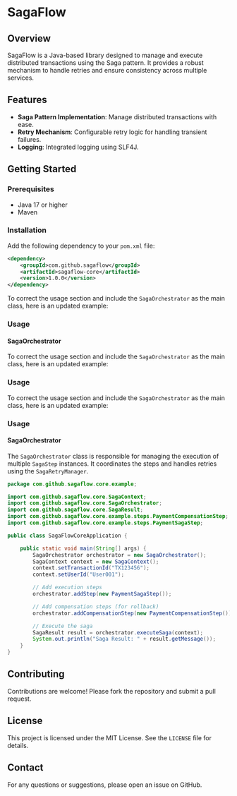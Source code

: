 

# SagaFlow

## Overview

SagaFlow is a Java-based library designed to manage and execute distributed transactions using the Saga pattern. It provides a robust mechanism to handle retries and ensure consistency across multiple services.

## Features

- **Saga Pattern Implementation**: Manage distributed transactions with ease.
- **Retry Mechanism**: Configurable retry logic for handling transient failures.
- **Logging**: Integrated logging using SLF4J.

## Getting Started

### Prerequisites

- Java 17 or higher
- Maven

### Installation

Add the following dependency to your `pom.xml` file:

```xml
<dependency>
    <groupId>com.github.sagaflow</groupId>
    <artifactId>sagaflow-core</artifactId>
    <version>1.0.0</version>
</dependency>
```

To correct the usage section and include the `SagaOrchestrator` as the main class, here is an updated example:

### Usage

#### SagaOrchestrator

To correct the usage section and include the `SagaOrchestrator` as the main class, here is an updated example:

### Usage

To correct the usage section and include the `SagaOrchestrator` as the main class, here is an updated example:

### Usage

#### SagaOrchestrator

The `SagaOrchestrator` class is responsible for managing the execution of multiple `SagaStep` instances. It coordinates the steps and handles retries using the `SagaRetryManager`.

```java
package com.github.sagaflow.core.example;

import com.github.sagaflow.core.SagaContext;
import com.github.sagaflow.core.SagaOrchestrator;
import com.github.sagaflow.core.SagaResult;
import com.github.sagaflow.core.example.steps.PaymentCompensationStep;
import com.github.sagaflow.core.example.steps.PaymentSagaStep;

public class SagaFlowCoreApplication {

    public static void main(String[] args) {
        SagaOrchestrator orchestrator = new SagaOrchestrator();
        SagaContext context = new SagaContext();
        context.setTransactionId("TX123456");
        context.setUserId("User001");

        // Add execution steps
        orchestrator.addStep(new PaymentSagaStep());

        // Add compensation steps (for rollback)
        orchestrator.addCompensationStep(new PaymentCompensationStep());

        // Execute the saga
        SagaResult result = orchestrator.executeSaga(context);
        System.out.println("Saga Result: " + result.getMessage());
    }
}
```


## Contributing

Contributions are welcome! Please fork the repository and submit a pull request.

## License

This project is licensed under the MIT License. See the `LICENSE` file for details.

## Contact

For any questions or suggestions, please open an issue on GitHub.

